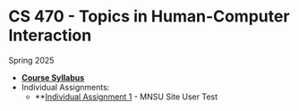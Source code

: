 # CS 470 - Topics in Human-Computer Interaction

Spring 2025

* **[Course Syllabus](SYLLABUS.md)**
* Individual Assignments:
  * **[Individual Assignment 1](I_ASSIGN1.md) - MNSU Site User Test
